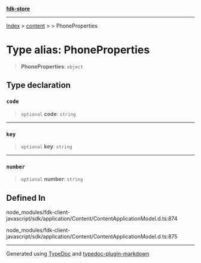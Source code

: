 [**fdk-store**](../../../README.md)
***

[Index](../../../API.md) > [content](../../README.md) > [<internal>](../README.md) > PhoneProperties

# Type alias: PhoneProperties

> **PhoneProperties**: `object`

## Type declaration

### `code`

> `optional` **code**: `string`

***

### `key`

> `optional` **key**: `string`

***

### `number`

> `optional` **number**: `string`

## Defined In

node\_modules/fdk-client-javascript/sdk/application/Content/ContentApplicationModel.d.ts:874

node\_modules/fdk-client-javascript/sdk/application/Content/ContentApplicationModel.d.ts:875

***
Generated using [TypeDoc](https://typedoc.org/) and [typedoc-plugin-markdown](https://www.npmjs.com/package/typedoc-plugin-markdown)
